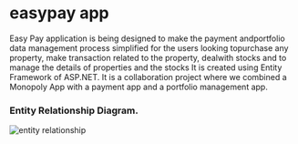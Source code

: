 # easypay app

Easy Pay application is being designed to make the payment andportfolio data management process simplified for the users
looking topurchase any property, make transaction related to the property, dealwith stocks and to manage the details of
properties and the stocks
It is created using Entity Framework of ASP.NET. It is a collaboration project where we combined a Monopoly App with a payment
app and a portfolio management app.

### Entity Relationship Diagram.

![entity relationship](https://github.com/pranay-24/easypay/assets/98065802/099cef44-05c5-4744-8cb3-163e421be86b)
